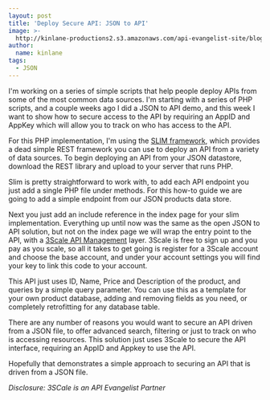```yaml
---
layout: post
title: 'Deploy Secure API: JSON to API'
image: >-
  http://kinlane-productions2.s3.amazonaws.com/api-evangelist-site/blog/bw-json-data-store.png
author:
  name: kinlane
tags:
  - JSON
---
```

I'm working on a series of simple scripts that help people deploy APIs from some of the most common data sources. I'm starting with a series of PHP scripts, and a couple weeks ago I did a JSON to API demo, and this week I want to show how to secure access to the API by requiring an AppID and AppKey which will allow you to track on who has access to the API.

For this PHP implementation, I'm using the [SLIM framework](http://www.slimframework.com/), which provides a dead simple REST framework you can use to deploy an API from a variety of data sources. To begin deploying an API from your JSON datastore, download the REST library and upload to your server that runs PHP.

Slim is pretty straightforward to work with, to add each API endpoint you just add a single PHP file under methods. For this how-to guide we are going to add a simple endpoint from our JSON products data store.

Next you just add an include reference in the index page for your slim implementation. Everything up until now was the same as the open JSON to API solution, but not on the index page we will wrap the entry point to the API, with a [3Scale API Management](http://bit.ly/1cHBhd5) layer. 3Scale is free to sign up and you pay as you scale, so all it takes to get going is register for a 3Scale account and choose the base account, and under your account settings you will find your key to link this code to your account.

This API just uses ID, Name, Price and Description of the product, and queries by a simple query parameter. You can use this as a template for your own product database, adding and removing fields as you need, or completely retrofitting for any database table. 

There are any number of reasons you would want to secure an API driven from a JSON file, to offer advanced search, filtering or just to track on who is accessing resources. This solution just uses 3Scale to secure the API interface, requiring an AppID and Appkey to use the API. 

Hopefully that demonstrates a simple approach to securing an API that is driven from a JSON file.

_Disclosure: 3SCale is an API Evangelist Partner_